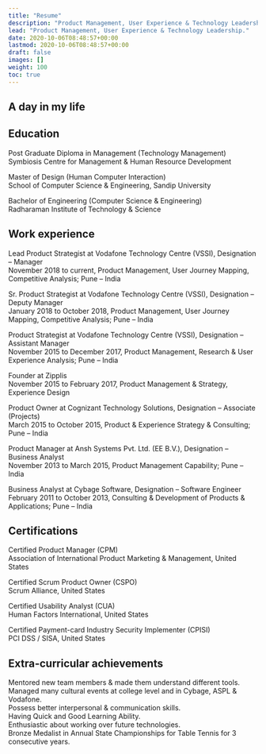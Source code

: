 ```yaml
---
title: "Resume"
description: "Product Management, User Experience & Technology Leadership."
lead: "Product Management, User Experience & Technology Leadership."
date: 2020-10-06T08:48:57+00:00
lastmod: 2020-10-06T08:48:57+00:00
draft: false
images: []
weight: 100
toc: true
---
```


## A day in my life

## Education

Post Graduate Diploma in Management (Technology Management)  
Symbiosis Centre for Management & Human Resource Development 

Master of Design (Human Computer Interaction)  
School of Computer Science & Engineering, Sandip University  

Bachelor of Engineering (Computer Science & Engineering)  
Radharaman Institute of Technology & Science 


## Work experience

Lead Product Strategist at Vodafone Technology Centre (VSSI), Designation – Manager  
November 2018 to current, Product Management, User Journey Mapping, Competitive Analysis; Pune – India

Sr. Product Strategist at Vodafone Technology Centre (VSSI), Designation – Deputy Manager  
January 2018 to October 2018, Product Management, User Journey Mapping, Competitive Analysis; Pune – India 

Product Strategist at Vodafone Technology Centre (VSSI), Designation – Assistant Manager  
November 2015 to December 2017, Product Management, Research & User Experience Analysis; Pune – India 

Founder at Zipplis  
November 2015 to February 2017, Product Management & Strategy, Experience Design 

Product Owner at Cognizant Technology Solutions, Designation – Associate (Projects)  
March 2015 to October 2015, Product & Experience Strategy & Consulting; Pune – India 

Product Manager at Ansh Systems Pvt. Ltd. (EE B.V.), Designation – Business Analyst  
November 2013 to March 2015, Product Management Capability; Pune – India 

Business Analyst at Cybage Software, Designation – Software Engineer  
February 2011 to October 2013, Consulting & Development of Products & Applications; Pune – India 


## Certifications  

Certified Product Manager (CPM)  
Association of International Product Marketing & Management, United States   

Certified Scrum Product Owner (CSPO)  
Scrum Alliance, United States   

Certified Usability Analyst (CUA)   
Human Factors International, United States   

Certified Payment-card Industry Security Implementer (CPISI)   
PCI DSS / SISA, United States   


## Extra-curricular achievements 
Mentored new team members & made them understand different tools.  
Managed many cultural events at college level and in Cybage, ASPL & Vodafone.  
Possess better interpersonal & communication skills.  
Having Quick and Good Learning Ability.  
Enthusiastic about working over future technologies.  
Bronze Medalist in Annual State Championships for Table Tennis for 3 consecutive years.
